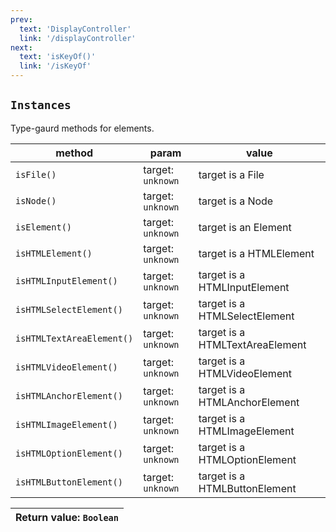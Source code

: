```yaml
---
prev: 
  text: 'DisplayController'
  link: '/displayController'
next:
  text: 'isKeyOf()'
  link: '/isKeyOf'
---
```


## `Instances`

Type-gaurd methods for elements.

| method                    | param             | value                           |
| ------------------------- | ----------------- | ------------------------------- |
| `isFile()`                | target: `unknown` | target is a File                |
| `isNode()`                | target: `unknown` | target is a Node                |
| `isElement()`             | target: `unknown` | target is an Element            |
| `isHTMLElement()`         | target: `unknown` | target is a HTMLElement         |
| `isHTMLInputElement()`    | target: `unknown` | target is a HTMLInputElement    |
| `isHTMLSelectElement()`   | target: `unknown` | target is a HTMLSelectElement   |
| `isHTMLTextAreaElement()` | target: `unknown` | target is a HTMLTextAreaElement |
| `isHTMLVideoElement()`    | target: `unknown` | target is a HTMLVideoElement    |
| `isHTMLAnchorElement()`   | target: `unknown` | target is a HTMLAnchorElement   |
| `isHTMLImageElement()`    | target: `unknown` | target is a HTMLImageElement    |
| `isHTMLOptionElement()`   | target: `unknown` | target is a HTMLOptionElement   |
| `isHTMLButtonElement()`   | target: `unknown` | target is a HTMLButtonElement   |

| Return value: `Boolean` |
| ----------------------- |
